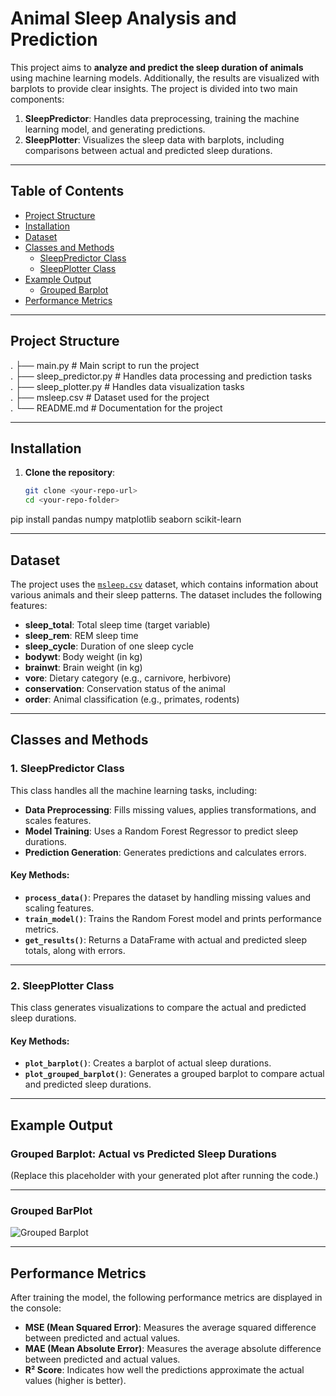 # Animal Sleep Analysis and Prediction

This project aims to **analyze and predict the sleep duration of animals** using machine learning models. Additionally, the results are visualized with barplots to provide clear insights. The project is divided into two main components:

1. **SleepPredictor**: Handles data preprocessing, training the machine learning model, and generating predictions.
2. **SleepPlotter**: Visualizes the sleep data with barplots, including comparisons between actual and predicted sleep durations.

---

## Table of Contents

- [Project Structure](#project-structure)
- [Installation](#installation)
- [Dataset](#dataset)
- [Classes and Methods](#classes-and-methods)
  - [SleepPredictor Class](#1-sleeppredictor-class)
  - [SleepPlotter Class](#2-sleepplotter-class)
- [Example Output](#example-output)
  - [Grouped Barplot](#grouped-barplot)
- [Performance Metrics](#performance-metrics)


---

## Project Structure

. ├── main.py # Main script to run the project <br>
. ├── sleep_predictor.py # Handles data processing and prediction tasks <br>
. ├── sleep_plotter.py # Handles data visualization tasks <br>
. ├── msleep.csv # Dataset used for the project <br>
. └── README.md # Documentation for the project <br>


---

## Installation

1. **Clone the repository**:
   ```bash
   git clone <your-repo-url>
   cd <your-repo-folder>
pip install pandas numpy matplotlib seaborn scikit-learn

---

## Dataset

The project uses the [`msleep.csv`](./msleep.csv) dataset, which contains information about various animals and their sleep patterns. The dataset includes the following features:

- **sleep_total**: Total sleep time (target variable)
- **sleep_rem**: REM sleep time
- **sleep_cycle**: Duration of one sleep cycle
- **bodywt**: Body weight (in kg)
- **brainwt**: Brain weight (in kg)
- **vore**: Dietary category (e.g., carnivore, herbivore)
- **conservation**: Conservation status of the animal
- **order**: Animal classification (e.g., primates, rodents)

---

## Classes and Methods

### 1. SleepPredictor Class

This class handles all the machine learning tasks, including:

- **Data Preprocessing**: Fills missing values, applies transformations, and scales features.
- **Model Training**: Uses a Random Forest Regressor to predict sleep durations.
- **Prediction Generation**: Generates predictions and calculates errors.

#### Key Methods:
- **`process_data()`**: Prepares the dataset by handling missing values and scaling features.
- **`train_model()`**: Trains the Random Forest model and prints performance metrics.
- **`get_results()`**: Returns a DataFrame with actual and predicted sleep totals, along with errors.

---

### 2. SleepPlotter Class

This class generates visualizations to compare the actual and predicted sleep durations.

#### Key Methods:
- **`plot_barplot()`**: Creates a barplot of actual sleep durations.
- **`plot_grouped_barplot()`**: Generates a grouped barplot to compare actual and predicted sleep durations.
---
## Example Output

### Grouped Barplot: Actual vs Predicted Sleep Durations  
(Replace this placeholder with your generated plot after running the code.)

---

### Grouped BarPlot
![Grouped Barplot](plot.png)

---

## Performance Metrics

After training the model, the following performance metrics are displayed in the console:

- **MSE (Mean Squared Error)**: Measures the average squared difference between predicted and actual values.
- **MAE (Mean Absolute Error)**: Measures the average absolute difference between predicted and actual values.
- **R² Score**: Indicates how well the predictions approximate the actual values (higher is better).
